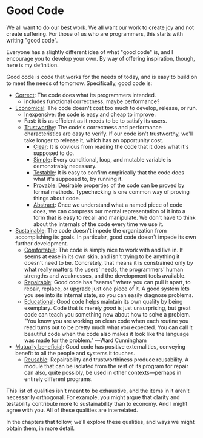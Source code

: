 # Good Code

We all want to do our best work. We all want our work to create joy and not create suffering. For those of us who are programmers, this starts with writing "good code".

Everyone has a slightly different idea of what "good code" is, and I encourage you to develop your own. By way of offering inspiration, though, here is my definition.

Good code is code that works for the needs of today, and is easy to build on to meet the needs of tomorrow. Specifically, good code is:

- [Correct](correctness.html): The code does what its programmers intended.
  - includes functional correctness, maybe performance?
- [Economical](economy.html): The code doesn't cost too much to develop, release, or run.
  - Inexpensive: the code is easy and cheap to improve.
  - Fast: it is as efficient as it needs to be to satisfy its users.
  - [Trustworthy](trustworthiness.html): The code's correctness and performance characteristics are easy to verify. If our code isn't trustworthy, we'll take longer to release it, which has an opportunity cost.
    - [Clear](clarity.html): It is obvious from reading the code that it does what it's supposed to do.
    - [Simple](simplicity.html): Every conditional, loop, and mutable variable is demonstrably necessary.
    - [Testable](testability.html): It is easy to confirm empirically that the code does what it's supposed to, by running it.
    - [Provable](provability.html): Desirable properties of the code can be proved by formal methods. Typechecking is one common way of proving things about code.
    - [Abstract](abstraction.html): Once we understand what a named piece of code does, we can compress our mental representation of it into a form that is easy to recall and manipulate. We don't have to think about the internals of the code every time we use it.
- [Sustainable](sustainability.html): The code doesn't impede the organization from accomplishing its goals. In particular, good code doesn't impede its own further development.
  - [Comfortable](comfort.html): The code is simply nice to work with and live in. It seems at ease in its own skin, and isn't trying to be anything it doesn't need to be. Concretely, that means it is constrained only by what really matters: the users' needs, the programmers' human strengths and weaknesses, and the development tools available.
  - [Repairable](repairability.html): Good code has "seams" where you can pull it apart, to repair, replace, or upgrade just one piece of it. A good system lets you see into its internal state, so you can easily diagnose problems.
  - [Educational](#): Good code helps maintain its own quality by being exemplary. Code that is merely _good_ is just unsurprising, but great code can teach you something new about how to solve a problem. "You know you are working on clean code when each routine you read turns out to be pretty much what you expected. You can call it beautiful code when the code also makes it look like the language was made for the problem." —Ward Cunningham
- [Mutually beneficial](mutual-benefit.html): Good code has positive externalities, conveying benefit to all the people and systems it touches.
  - [Reusable](reusability.html): Repairability and trustworthiness produce reusability. A module that can be isolated from the rest of its program for repair can also, quite possibly, be used in other contexts—perhaps in entirely different programs.

This list of qualities isn't meant to be exhaustive, and the items in it aren't necessarily orthogonal. For example, you might argue that clarity and testability contribute more to sustainability than to economy. And I might agree with you. All of these qualities are interrelated.

In the chapters that follow, we'll explore these qualities, and ways we might obtain them, in more detail.